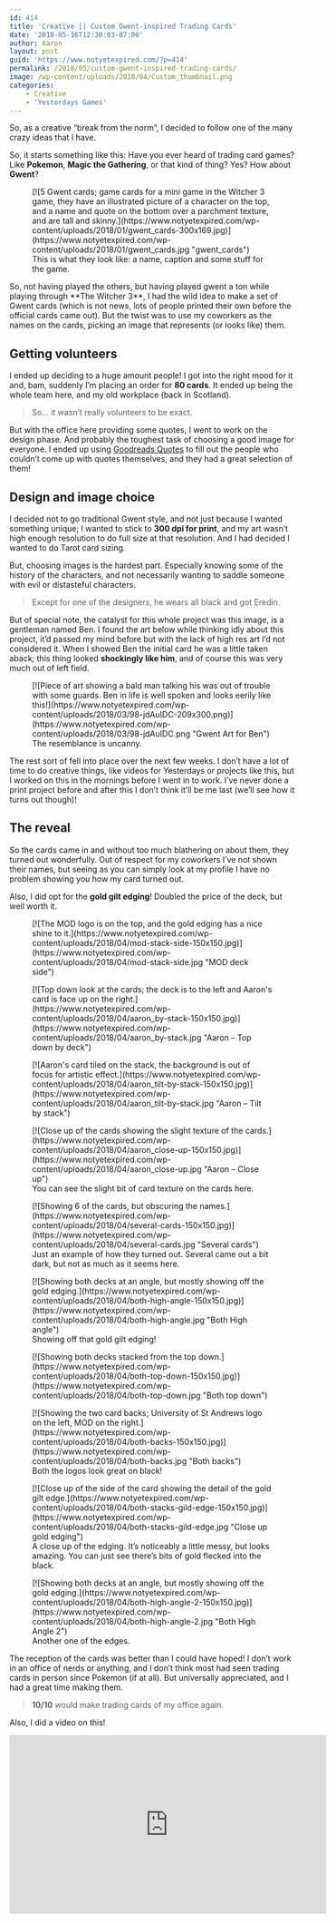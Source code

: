 ```yaml
---
id: 414
title: 'Creative || Custom Gwent-inspired Trading Cards'
date: '2018-05-16T12:30:03-07:00'
author: Aaron
layout: post
guid: 'https://www.notyetexpired.com/?p=414'
permalink: /2018/05/custom-gwent-inspired-trading-cards/
image: /wp-content/uploads/2018/04/Custom_thumbnail.png
categories:
    - Creative
    - 'Yesterdays Games'
---
```


So, as a creative “break from the norm”, I decided to follow one of the many crazy ideas that I have.

So, it starts something like this: Have you ever heard of trading card games? Like **Pokemon**, **Magic the Gathering**, or that kind of thing? Yes? How about **Gwent**?

<div class="gallery galleryid-414 gallery-columns-1 gallery-size-medium" id="gallery-34"><figure class="gallery-item"><div class="gallery-icon landscape"> [![5 Gwent cards; game cards for a mini game in the Witcher 3 game, they have an illustrated picture of a character on the top, and a name and quote on the bottom over a parchment texture, and are tall and skinny.](https://www.notyetexpired.com/wp-content/uploads/2018/01/gwent_cards-300x169.jpg)](https://www.notyetexpired.com/wp-content/uploads/2018/01/gwent_cards.jpg "gwent_cards") </div> <figcaption class="wp-caption-text gallery-caption" id="gallery-34-415"> This is what they look like: a name, caption and some stuff for the game. </figcaption></figure></div>So, not having played the others, but having played gwent a ton while playing through **The Witcher 3**, I had the wild idea to make a set of Gwent cards (which is not news, lots of people printed their own before the official cards came out). But the twist was to use my coworkers as the names on the cards, picking an image that represents (or looks like) them.

## Getting volunteers

I ended up deciding to a huge amount people! I got into the right mood for it and, bam, suddenly I’m placing an order for **80 cards**. It ended up being the whole team here, and my old workplace (back in Scotland).

> So… it wasn’t really volunteers to be exact.

But with the office here providing some quotes, I went to work on the design phase. And probably the toughest task of choosing a good image for everyone. I ended up using [Goodreads Quotes](https://www.goodreads.com/quotes) to fill out the people who couldn’t come up with quotes themselves, and they had a great selection of them!

## Design and image choice

I decided not to go traditional Gwent style, and not just because I wanted something unique; I wanted to stick to **300 dpi for print**, and my art wasn’t high enough resolution to do full size at that resolution. And I had decided I wanted to do Tarot card sizing.

But, choosing images is the hardest part. Especially knowing some of the history of the characters, and not necessarily wanting to saddle someone with evil or distasteful characters.

> Except for one of the designers, he wears all black and got Eredin.

But of special note, the catalyst for this whole project was this image, is a gentleman named Ben. I found the art below while thinking idly about this project, it’d passed my mind before but with the lack of high res art I’d not considered it. When I showed Ben the initial card he was a little taken aback; this thing looked **shockingly like him**, and of course this was very much out of left field.

<div class="gallery galleryid-414 gallery-columns-1 gallery-size-medium" id="gallery-35"><figure class="gallery-item"><div class="gallery-icon portrait"> [![Piece of art showing a bald man talking his was out of trouble with some guards. Ben in life is well spoken and looks eerily like this!](https://www.notyetexpired.com/wp-content/uploads/2018/03/98-jdAuIDC-209x300.png)](https://www.notyetexpired.com/wp-content/uploads/2018/03/98-jdAuIDC.png "Gwent Art for Ben") </div> <figcaption class="wp-caption-text gallery-caption" id="gallery-35-429"> The resemblance is uncanny. </figcaption></figure></div>The rest sort of fell into place over the next few weeks. I don’t have a lot of time to do creative things, like videos for Yesterdays or projects like this, but I worked on this in the mornings before I went in to work. I’ve never done a print project before and after this I don’t think it’ll be me last (we’ll see how it turns out though)!

## The reveal

So the cards came in and without too much blathering on about them, they turned out wonderfully. Out of respect for my coworkers I’ve not shown their names, but seeing as you can simply look at my profile I have no problem showing you how my card turned out.

Also, I did opt for the **gold gilt edging**! Doubled the price of the deck, but well worth it.

<div class="gallery galleryid-414 gallery-columns-3 gallery-size-thumbnail" id="gallery-36"><figure class="gallery-item"><div class="gallery-icon landscape"> [![The MOD logo is on the top, and the gold edging has a nice shine to it.](https://www.notyetexpired.com/wp-content/uploads/2018/04/mod-stack-side-150x150.jpg)](https://www.notyetexpired.com/wp-content/uploads/2018/04/mod-stack-side.jpg "MOD deck side") </div></figure><figure class="gallery-item"><div class="gallery-icon landscape"> [![Top down look at the cards; the deck is to the left and Aaron's card is face up on the right.](https://www.notyetexpired.com/wp-content/uploads/2018/04/aaron_by-stack-150x150.jpg)](https://www.notyetexpired.com/wp-content/uploads/2018/04/aaron_by-stack.jpg "Aaron – Top down by deck") </div></figure><figure class="gallery-item"><div class="gallery-icon landscape"> [![Aaron's card tiled on the stack, the background is out of focus for artistic effect.](https://www.notyetexpired.com/wp-content/uploads/2018/04/aaron_tilt-by-stack-150x150.jpg)](https://www.notyetexpired.com/wp-content/uploads/2018/04/aaron_tilt-by-stack.jpg "Aaron – Tilt by stack") </div></figure><figure class="gallery-item"><div class="gallery-icon landscape"> [![Close up of the cards showing the slight texture of the cards.](https://www.notyetexpired.com/wp-content/uploads/2018/04/aaron_close-up-150x150.jpg)](https://www.notyetexpired.com/wp-content/uploads/2018/04/aaron_close-up.jpg "Aaron – Close up") </div> <figcaption class="wp-caption-text gallery-caption" id="gallery-36-481"> You can see the slight bit of card texture on the cards here. </figcaption></figure><figure class="gallery-item"><div class="gallery-icon landscape"> [![Showing 6 of the cards, but obscuring the names.](https://www.notyetexpired.com/wp-content/uploads/2018/04/several-cards-150x150.jpg)](https://www.notyetexpired.com/wp-content/uploads/2018/04/several-cards.jpg "Several cards") </div> <figcaption class="wp-caption-text gallery-caption" id="gallery-36-489"> Just an example of how they turned out. Several came out a bit dark, but not as much as it seems here. </figcaption></figure><figure class="gallery-item"><div class="gallery-icon landscape"> [![Showing both decks at an angle, but mostly showing off the gold edging.](https://www.notyetexpired.com/wp-content/uploads/2018/04/both-high-angle-150x150.jpg)](https://www.notyetexpired.com/wp-content/uploads/2018/04/both-high-angle.jpg "Both High angle") </div> <figcaption class="wp-caption-text gallery-caption" id="gallery-36-484"> Showing off that gold gilt edging! </figcaption></figure><figure class="gallery-item"><div class="gallery-icon landscape"> [![Showing both decks stacked from the top down.](https://www.notyetexpired.com/wp-content/uploads/2018/04/both-top-down-150x150.jpg)](https://www.notyetexpired.com/wp-content/uploads/2018/04/both-top-down.jpg "Both top down") </div></figure><figure class="gallery-item"><div class="gallery-icon landscape"> [![Showing the two card backs; University of St Andrews logo on the left, MOD on the right.](https://www.notyetexpired.com/wp-content/uploads/2018/04/both-backs-150x150.jpg)](https://www.notyetexpired.com/wp-content/uploads/2018/04/both-backs.jpg "Both backs") </div> <figcaption class="wp-caption-text gallery-caption" id="gallery-36-483"> Both the logos look great on black! </figcaption></figure><figure class="gallery-item"><div class="gallery-icon landscape"> [![Close up of the side of the card showing the detail of the gold gilt edge.](https://www.notyetexpired.com/wp-content/uploads/2018/04/both-stacks-gild-edge-150x150.jpg)](https://www.notyetexpired.com/wp-content/uploads/2018/04/both-stacks-gild-edge.jpg "Close up gold edging") </div> <figcaption class="wp-caption-text gallery-caption" id="gallery-36-486"> A close up of the edging. It’s noticeably a little messy, but looks amazing. You can just see there’s bits of gold flecked into the black. </figcaption></figure><figure class="gallery-item"><div class="gallery-icon landscape"> [![Showing both decks at an angle, but mostly showing off the gold edging.](https://www.notyetexpired.com/wp-content/uploads/2018/04/both-high-angle-2-150x150.jpg)](https://www.notyetexpired.com/wp-content/uploads/2018/04/both-high-angle-2.jpg "Both High Angle 2") </div> <figcaption class="wp-caption-text gallery-caption" id="gallery-36-485"> Another one of the edges. </figcaption></figure></div>The reception of the cards was better than I could have hoped! I don’t work in an office of nerds or anything, and I don’t think most had seen trading cards in person since Pokemon (if at all). But universally appreciated, and I had a great time making them.

> **10/10** would make trading cards of my office again.

Also, I did a video on this!

<iframe allowfullscreen="allowfullscreen" frameborder="0" height="315" loading="lazy" src="https://www.youtube.com/embed/SZihU6g7ZHM" width="560"></iframe>